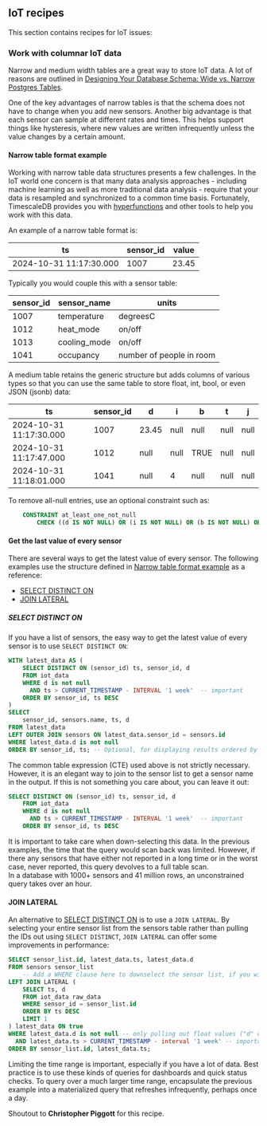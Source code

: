 ## IoT recipes

This section contains recipes for IoT issues:

### Work with columnar IoT data

Narrow and medium width tables are a great way to store IoT data. A lot of reasons are outlined in
[Designing Your Database Schema: Wide vs. Narrow Postgres Tables][blog-wide-vs-narrow].

One of the key advantages of narrow tables is that the schema does not have to change when you add new
sensors. Another big advantage is that each sensor can sample at different rates and times. This helps
support things like hysteresis, where new values are written infrequently unless the value changes by a
certain amount.

#### Narrow table format example

Working with narrow table data structures presents a few challenges. In the IoT world one concern is that
many data analysis approaches - including machine learning as well as more traditional data analysis -
require that your data is resampled and synchronized to a common time basis. Fortunately, TimescaleDB provides
you with [hyperfunctions][hyperfunctions] and other tools to help you work with this data. 

An example of a narrow table format is:

| ts                      | sensor_id | value |
|-------------------------|-----------|-------|
| 2024-10-31 11:17:30.000 | 1007      | 23.45 |

Typically you would couple this with a sensor table:

| sensor_id | sensor_name  | units                    |
|-----------|--------------|--------------------------|
| 1007      | temperature  | degreesC                 |
| 1012      | heat_mode    | on/off                   |
| 1013      | cooling_mode | on/off                   | 
| 1041      | occupancy    | number of people in room |

A medium table retains the generic structure but adds columns of various types so that you can
use the same table to store float, int, bool, or even JSON (jsonb) data:

| ts                      | sensor_id | d     | i    | b    | t    | j    |
|-------------------------|-----------|-------|------|------|------|------|
| 2024-10-31 11:17:30.000 | 1007      | 23.45 | null | null | null | null |
| 2024-10-31 11:17:47.000 | 1012      | null  | null | TRUE | null | null |
| 2024-10-31 11:18:01.000 | 1041      | null  | 4    | null | null | null |

To remove all-null entries, use an optional constraint such as:

```sql
    CONSTRAINT at_least_one_not_null
        CHECK ((d IS NOT NULL) OR (i IS NOT NULL) OR (b IS NOT NULL) OR (j IS NOT NULL) OR (t IS NOT NULL))
```

#### Get the last value of every sensor

There are several ways to get the latest value of every sensor. The following examples use the
structure defined in [Narrow table format example][setup-a-narrow-table-format] as a reference:

- [SELECT DISTINCT ON][select-distinct-on]
- [JOIN LATERAL][join-lateral]

##### SELECT DISTINCT ON

If you have a list of sensors, the easy way to get the latest value of every sensor is to use 
`SELECT DISTINCT ON`:

```sql
WITH latest_data AS (
    SELECT DISTINCT ON (sensor_id) ts, sensor_id, d
    FROM iot_data
    WHERE d is not null
      AND ts > CURRENT_TIMESTAMP - INTERVAL '1 week'  -- important
    ORDER BY sensor_id, ts DESC
)
SELECT
    sensor_id, sensors.name, ts, d
FROM latest_data
LEFT OUTER JOIN sensors ON latest_data.sensor_id = sensors.id
WHERE latest_data.d is not null
ORDER BY sensor_id, ts; -- Optional, for displaying results ordered by sensor_id
```

The common table expression (CTE) used above is not strictly necessary. However, it is an elegant way to join 
to the sensor list to get a sensor name in the output.  If this is not something you care about,
you can leave it out:

```sql
SELECT DISTINCT ON (sensor_id) ts, sensor_id, d
    FROM iot_data
    WHERE d is not null
      AND ts > CURRENT_TIMESTAMP - INTERVAL '1 week'  -- important
    ORDER BY sensor_id, ts DESC
```

It is important to take care when down-selecting this data. In the previous examples,
the time that the query would scan back was limited. However, if there any sensors that have either 
not reported in a long time or in the worst case, never reported, this query devolves to a full table scan.  
In a database with 1000+ sensors and 41 million rows, an unconstrained query takes over an hour.

#### JOIN LATERAL

An alternative to [SELECT DISTINCT ON][select-distinct-on] is to use a `JOIN LATERAL`. By selecting your entire 
sensor list from the sensors table rather than pulling the IDs out using `SELECT DISTINCT`, `JOIN LATERAL` can offer 
some improvements in performance:

```sql
SELECT sensor_list.id, latest_data.ts, latest_data.d
FROM sensors sensor_list
    -- Add a WHERE clause here to downselect the sensor list, if you wish
LEFT JOIN LATERAL (
    SELECT ts, d
    FROM iot_data raw_data
    WHERE sensor_id = sensor_list.id
    ORDER BY ts DESC
    LIMIT 1
) latest_data ON true
WHERE latest_data.d is not null -- only pulling out float values ("d" column) in this example
  AND latest_data.ts > CURRENT_TIMESTAMP - interval '1 week' -- important
ORDER BY sensor_list.id, latest_data.ts;
```

Limiting the time range is important, especially if you have a lot of data. Best practice is to use these 
kinds of queries for dashboards and quick status checks. To query over a much larger time range, encapsulate 
the previous example into a materialized query that refreshes infrequently, perhaps once a day.

Shoutout to **Christopher Piggott** for this recipe.

[blog-wide-vs-narrow]: https://www.timescale.com/learn/designing-your-database-schema-wide-vs-narrow-postgres-tables
[setup-a-narrow-table-format]: /tutorials/:currentVersion:/cookbook/#narrow-table-format-example
[select-distinct-on]: /tutorials/:currentVersion:/cookbook/#select-distinct-on
[join-lateral]: /tutorials/:currentVersion:/cookbook/#join-lateral
[hyperfunctions]: /use/:currentVersion:/hyperfunctions/
